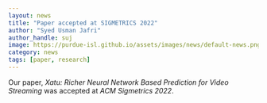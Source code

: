 ```yaml
---
layout: news
title: "Paper accepted at SIGMETRICS 2022"
author: "Syed Usman Jafri"
author_handle: suj
image: https://purdue-isl.github.io/assets/images/news/default-news.png
category: news
tags: [paper, research]
---
```

Our paper, *Xatu: Richer Neural Network Based Prediction for Video Streaming* was accepted at *ACM Sigmetrics 2022*.